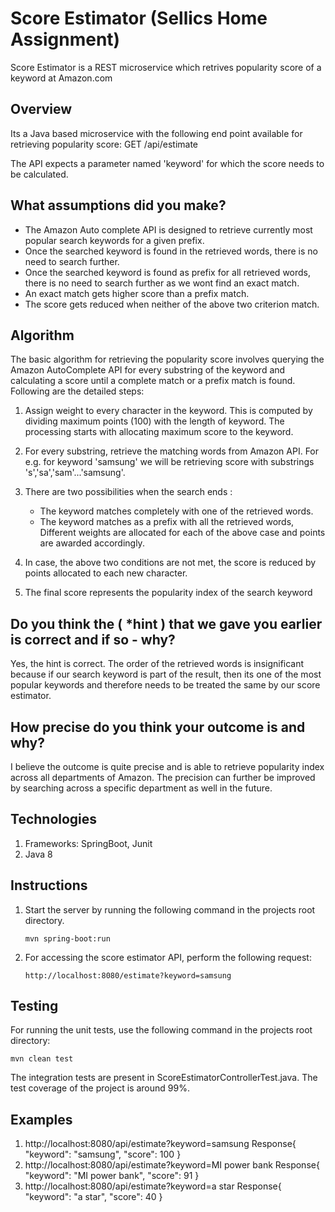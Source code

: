 # Score Estimator (Sellics Home Assignment)
Score Estimator is a REST microservice which retrives popularity score of a keyword at Amazon.com 

## Overview
Its a Java based microservice with the following end point available for retrieving popularity score:
GET /api/estimate

The API expects a parameter named 'keyword' for which the score needs to be calculated.
## What assumptions did you make?
* The Amazon Auto complete API is designed to retrieve currently most popular search keywords for a given prefix.
* Once the searched keyword is found in the retrieved words, there is no need to search further.
* Once the searched keyword is found as prefix for all retrieved words, there is no need to search further as we wont find an exact match.
* An exact match gets higher score than a prefix match.
* The score gets reduced when neither of the above two criterion match.

## Algorithm
The basic algorithm for retrieving the popularity score involves querying the Amazon AutoComplete API for every substring of the keyword and calculating a score until a complete match or a prefix match is found. Following are the detailed steps:
1. Assign weight to every character in the keyword. This is computed by dividing maximum points (100) with the length of keyword. The processing starts with allocating maximum score to the keyword.
2. For every substring, retrieve the matching words from Amazon API. For e.g. for keyword 'samsung' we will be retrieving score with substrings 's','sa','sam'...'samsung'.
3. There are two possibilities when the search ends : 
     * The keyword matches completely with one of the retrieved words.
     * The keyword matches as a prefix with all the retrieved words,
Different weights are allocated for each of the above case and points are awarded accordingly.

4. In case, the above two conditions are not met, the score is reduced by points allocated to each new character.
5. The final score represents the popularity index of the search keyword

## Do you think the ( *hint ) that we gave you earlier is correct and if so - why?
Yes, the hint is correct. The order of the retrieved words is insignificant because if our search keyword is part of the result, then its one of the most popular keywords and therefore needs to be treated the same by our score estimator.

## How precise do you think your outcome is and why?
I believe the outcome is quite precise and is able to retrieve popularity index across all departments of Amazon. The precision can further be improved by searching across a specific department as well in the future.

## Technologies
1. Frameworks: SpringBoot, Junit
2. Java 8

## Instructions
1. Start the server by running the following command in the projects root directory.
   ```
   mvn spring-boot:run
   ``` 
2. For accessing the score estimator API, perform the following request: 
   ```
   http://localhost:8080/estimate?keyword=samsung
   ```

## Testing
For running the unit tests, use the following command in the projects root directory:
```
mvn clean test
```
The integration tests are present in ScoreEstimatorControllerTest.java.
The test coverage of the project is around 99%.

## Examples
1. http://localhost:8080/api/estimate?keyword=samsung
    Response{
         "keyword": "samsung",
         "score": 100
    }
2. http://localhost:8080/api/estimate?keyword=MI power bank
    Response{
        "keyword": "MI power bank",
        "score": 91
    }
3. http://localhost:8080/api/estimate?keyword=a star
    Response{
        "keyword": "a star",
        "score": 40
    }
